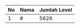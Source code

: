 | No | Nama            | Jumlah Level |
|----|-----------------|--------------|
| 1  | #    |    5626        |
